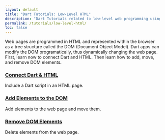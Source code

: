```yaml
---
layout: default
title: "Dart Tutorials: Low-Level HTML"
description: "Dart Tutorials related to low-level web programming using HTML."
permalink: /tutorials/low-level-html/
toc: false
---
```


<p>
  Web pages are programmed in HTML and represented within the browser as a tree structure called the DOM (Document Object Model). Dart apps can modify the DOM programatically, thus dynamically changing the web page. First, learn now to connect Dart and HTML. Then learn how to add, move, and remove DOM elements.
</p>

<div class="card-grid">
  <div class="card">
    <h3><a href="/tutorials/low-level-html/connect-dart-html">Connect Dart & HTML</a></h3>
    <p>Include a Dart script in an HTML page.</p>
  </div>
  <div class="card">
    <h3><a href="/tutorials/low-level-html/add-elements">Add Elements to the DOM</a></h3>
    <p>Add elements to the web page and move them.</p>
  </div>
  <div class="card">
    <h3><a href="/tutorials/low-level-html/remove-elements">Remove DOM Elements</a></h3>
    <p>Delete elements from the web page.</p>
  </div>
</div>

